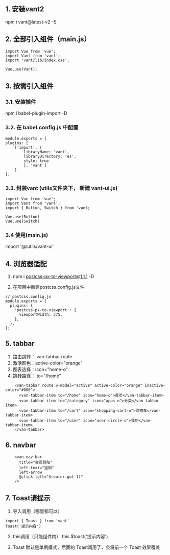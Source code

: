 ## 1. 安装vant2
npm i vant@latest-v2 -S

## 2. 全部引入组件（main.js）
```
import Vue from 'vue';
import Vant from 'vant';
import 'vant/lib/index.css';

Vue.use(Vant);

```

## 3. 按需引入组件
### 3.1. 安装插件
npm i babel-plugin-import -D



### 3.2. 在 babel.config.js 中配置
```
module.exports = {
plugins: [
    ['import', {
        libraryName: 'vant',
        libraryDirectory: 'es',
        style: true
        }, 'vant']
    ]
};
```

### 3.3. 封装vant (utils文件夹下， 新建 vant-ui.js)
```
import Vue from 'vue';
import Vant from 'vant';
import { Button, Switch } from 'vant;

Vue.use(Button)
Vue.use(Switch)
```

### 3.4 使用(main.js)
import '@/utils/vant-ui'


## 4. 浏览器适配
1. npm i postcss-px-to-viewport@1.1.1 -D 

2. 在项目中新建postcss.config.js文件
```
// postcss.config.js
module.exports = {
  plugins: {
    'postcss-px-to-viewport': {
      viewportWidth: 375,
    },
  },
};
```

## 5. tabbar
1. 路由跳转： van-tabbar route
2. 激活颜色：active-color="orange"
3. 图表选择：icon="home-o"
4. 跳转路径： to="/home"

```
    <van-tabbar route v-model="active" active-color="orange" inactive-color="#000">
      <van-tabbar-item to="/home" icon="home-o">首页</van-tabbar-item>
      <van-tabbar-item to="/category" icon="apps-o">分类</van-tabbar-item>
      <van-tabbar-item to="/cart" icon="shopping-cart-o">购物车</van-tabbar-item>
      <van-tabbar-item to="/user" icon="user-circle-o">我的</van-tabbar-item>
    </van-tabbar>
```

## 6. navbar
```
    <van-nav-bar
      title="会员登陆"
      left-text="返回"
      left-arrow
      @click-left="$router.go(-1)"
    />
```

## 7. Toast请提示
1. 导入调用（哪里都可以）
```
import { Toast } from 'vant'
Toast('提示内容')

```
2. this调用（只能组件内）
this.$toast('提示内容')

3. Toast 默认是单例模式，后面的 Toast调用了，会将前一个 Toast 效果覆盖
  
